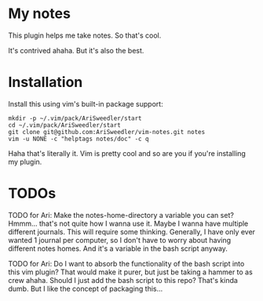 # My notes
This plugin helps me take notes. So that's cool.

It's contrived ahaha. But it's also the best.


# Installation
Install this using vim's built-in package support:

    mkdir -p ~/.vim/pack/AriSweedler/start
    cd ~/.vim/pack/AriSweedler/start
    git clone git@github.com:AriSweedler/vim-notes.git notes
    vim -u NONE -c "helptags notes/doc" -c q

Haha that's literally it. Vim is pretty cool and so are you if you're
installing my plugin.

# TODOs
TODO for Ari: Make the notes-home-directory a variable you can set? Hmmm...
that's not quite how I wanna use it. Maybe I wanna have multiple different
journals. This will require some thinking. Generally, I have only ever wanted
1 journal per computer, so I don't have to worry about having different notes
homes. And it's a variable in the bash script anyway.

TODO for Ari: Do I want to absorb the functionality of the bash script into
this vim plugin? That would make it purer, but just be taking a hammer to as
crew ahaha. Should I just add the bash script to this repo? That's kinda dumb.
But I like the concept of packaging this...
